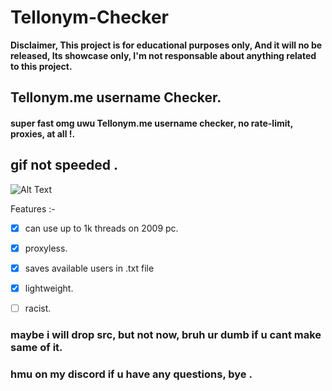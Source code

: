 # Tellonym-Checker
**Disclaimer, This project is for educational purposes only, And it will no be released, Its showcase only, I'm not responsable about anything related to this project.**

## Tellonym.me username Checker.
#### super fast omg uwu Tellonym.me username checker, no rate-limit, proxies, at all !.


## gif not speeded .
![Alt Text](https://cdn.discordapp.com/attachments/929867910971785216/1021890007314743296/ezgif.com-gif-maker_4.gif)

Features :- 
- [x] can use up to 1k threads on 2009 pc.
- [x] proxyless.
- [x] saves available users in .txt file 
- [x] lightweight.
- [ ] racist. 



### maybe i will drop src, but not now, bruh ur dumb if u cant make same of it.
### hmu on my discord if u have any questions, bye .
